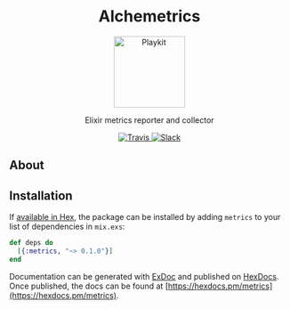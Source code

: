 <h1 align="center">Alchemetrics</h1>

<p align="center">
  <img alt="Playkit" src="https://github.com/globocom/alchemetrics/blob/master/assets/alchemetrics.png?raw=true" width="128">
</p>

<p align="center">
  Elixir metrics reporter and collector
</p>

<p align="center">
  <a href="https://travis-ci.org/globocom/alchemetrics">
    <img
      alt="Travis" src="https://travis-ci.org/globocom/alchemetrics.svg">
  </a>
  <a href="">
    <img
      alt="Slack"
      src="https://img.shields.io/badge/slack-%23videos--playkit-blue.svg?style=flat-square">
  </a>
</p>

## About

## Installation

If [available in Hex](https://hex.pm/docs/publish), the package can be installed
by adding `metrics` to your list of dependencies in `mix.exs`:

```elixir
def deps do
  [{:metrics, "~> 0.1.0"}]
end
```

Documentation can be generated with [ExDoc](https://github.com/elixir-lang/ex_doc)
and published on [HexDocs](https://hexdocs.pm). Once published, the docs can
be found at [https://hexdocs.pm/metrics](https://hexdocs.pm/metrics).

